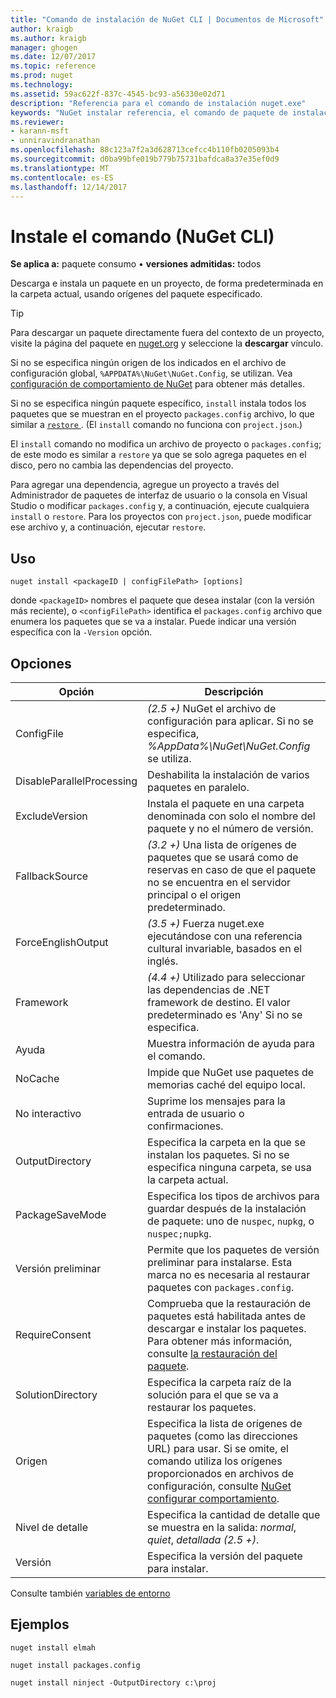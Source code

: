 ```yaml
---
title: "Comando de instalación de NuGet CLI | Documentos de Microsoft"
author: kraigb
ms.author: kraigb
manager: ghogen
ms.date: 12/07/2017
ms.topic: reference
ms.prod: nuget
ms.technology: 
ms.assetid: 59ac622f-837c-4545-bc93-a56330e02d71
description: "Referencia para el comando de instalación nuget.exe"
keywords: "NuGet instalar referencia, el comando de paquete de instalación"
ms.reviewer:
- karann-msft
- unniravindranathan
ms.openlocfilehash: 88c123a7f2a3d628713cefcc4b110fb0205093b4
ms.sourcegitcommit: d0ba99bfe019b779b75731bafdca8a37e35ef0d9
ms.translationtype: MT
ms.contentlocale: es-ES
ms.lasthandoff: 12/14/2017
---
```

# <a name="install-command-nuget-cli"></a>Instale el comando (NuGet CLI)

**Se aplica a:** paquete consumo &bullet; **versiones admitidas:** todos

Descarga e instala un paquete en un proyecto, de forma predeterminada en la carpeta actual, usando orígenes del paquete especificado.

> [!Tip]
> Para descargar un paquete directamente fuera del contexto de un proyecto, visite la página del paquete en [nuget.org](https://www.nuget.org) y seleccione la **descargar** vínculo. 

Si no se especifica ningún origen de los indicados en el archivo de configuración global, `%APPDATA%\NuGet\NuGet.Config`, se utilizan. Vea [configuración de comportamiento de NuGet](../consume-packages/configuring-nuget-behavior.md) para obtener más detalles.

Si no se especifica ningún paquete específico, `install` instala todos los paquetes que se muestran en el proyecto `packages.config` archivo, lo que similar a [ `restore` ](#restore). (El `install` comando no funciona con `project.json`.)

El `install` comando no modifica un archivo de proyecto o `packages.config`; de este modo es similar a `restore` ya que se solo agrega paquetes en el disco, pero no cambia las dependencias del proyecto.

Para agregar una dependencia, agregue un proyecto a través del Administrador de paquetes de interfaz de usuario o la consola en Visual Studio o modificar `packages.config` y, a continuación, ejecute cualquiera `install` o `restore`. Para los proyectos con `project.json`, puede modificar ese archivo y, a continuación, ejecutar `restore`.

## <a name="usage"></a>Uso

```
nuget install <packageID | configFilePath> [options]
```

donde `<packageID>` nombres el paquete que desea instalar (con la versión más reciente), o `<configFilePath>` identifica el `packages.config` archivo que enumera los paquetes que se va a instalar. Puede indicar una versión específica con la `-Version` opción.

## <a name="options"></a>Opciones

| Opción | Descripción |
| --- | --- |
| ConfigFile | *(2.5 +)*  NuGet el archivo de configuración para aplicar. Si no se especifica, *%AppData%\NuGet\NuGet.Config* se utiliza. |
| DisableParallelProcessing | Deshabilita la instalación de varios paquetes en paralelo. |
| ExcludeVersion | Instala el paquete en una carpeta denominada con solo el nombre del paquete y no el número de versión. |
| FallbackSource | *(3.2 +)*  Una lista de orígenes de paquetes que se usará como de reservas en caso de que el paquete no se encuentra en el servidor principal o el origen predeterminado. |
| ForceEnglishOutput | *(3.5 +)*  Fuerza nuget.exe ejecutándose con una referencia cultural invariable, basados en el inglés. |
| Framework | *(4.4 +)*  Utilizado para seleccionar las dependencias de .NET framework de destino. El valor predeterminado es 'Any' Si no se especifica. |
| Ayuda | Muestra información de ayuda para el comando. |
| NoCache | Impide que NuGet use paquetes de memorias caché del equipo local. |
| No interactivo | Suprime los mensajes para la entrada de usuario o confirmaciones. |
| OutputDirectory | Especifica la carpeta en la que se instalan los paquetes. Si no se especifica ninguna carpeta, se usa la carpeta actual. |
| PackageSaveMode | Especifica los tipos de archivos para guardar después de la instalación de paquete: uno de `nuspec`, `nupkg`, o `nuspec;nupkg`. |
| Versión preliminar | Permite que los paquetes de versión preliminar para instalarse. Esta marca no es necesaria al restaurar paquetes con `packages.config`. |
| RequireConsent | Comprueba que la restauración de paquetes está habilitada antes de descargar e instalar los paquetes. Para obtener más información, consulte [la restauración del paquete](../consume-packages/package-restore.md). |
| SolutionDirectory | Especifica la carpeta raíz de la solución para el que se va a restaurar los paquetes. |
| Origen | Especifica la lista de orígenes de paquetes (como las direcciones URL) para usar. Si se omite, el comando utiliza los orígenes proporcionados en archivos de configuración, consulte [NuGet configurar comportamiento](../Consume-Packages/Configuring-NuGet-Behavior.md). |
| Nivel de detalle | Especifica la cantidad de detalle que se muestra en la salida: *normal*, *quiet*, *detallada (2.5 +)*. |
| Versión | Especifica la versión del paquete para instalar. |

Consulte también [variables de entorno](cli-ref-environment-variables.md)

## <a name="examples"></a>Ejemplos

```
nuget install elmah

nuget install packages.config

nuget install ninject -OutputDirectory c:\proj
```
